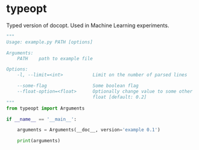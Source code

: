 # typeopt
Typed version of docopt. Used in Machine Learning experiments. 


```python
"""
Usage: example.py PATH [options]

Arguments:
    PATH    path to example file

Options:
    -l, --limit=<int>           Limit on the number of parsed lines

    --some-flag                 Some boolean flag
    --float-option=<float>      Optionally change value to some other
                                float [default: 0.2]
"""
from typeopt import Arguments

if __name__ == '__main__':

    arguments = Arguments(__doc__, version='example 0.1')

    print(arguments)
```
